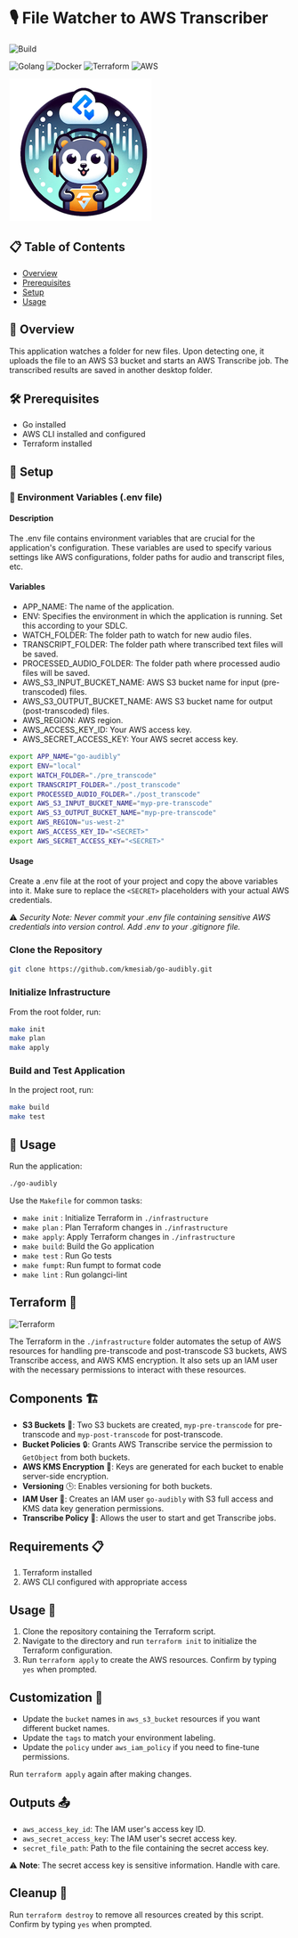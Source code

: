 # 🎙️ File Watcher to AWS Transcriber

![Build](https://github.com/kmesiab/go-audibly/actions/workflows/go.yml/badge.svg)

![Golang](https://img.shields.io/badge/Go-00add8.svg?labelColor=171e21&style=for-the-badge&logo=go)
![Docker](https://img.shields.io/badge/docker-%230db7ed.svg?style=for-the-badge&logo=docker&logoColor=white)
![Terraform](https://img.shields.io/badge/terraform-%235835CC.svg?style=for-the-badge&logo=terraform&logoColor=white)
![AWS](https://img.shields.io/badge/AWS-%23FF9900.svg?style=for-the-badge&logo=amazon-aws&logoColor=white)

![Logo](./assets/logo-go-aud-small.png)

## 📋 Table of Contents

- [Overview](https://github.com/kmesiab/go-audibly/README.md#overview)
- [Prerequisites](https://github.com/kmesiab/go-audibly/README.md#prerequisites)
- [Setup](https://github.com/kmesiab/go-audibly/README.md#setup)
- [Usage](https://github.com/kmesiab/go-audibly/README.md#usage)

## 📜 Overview

This application watches a folder for new files. Upon detecting one, it uploads
the file to an AWS S3 bucket and starts an AWS Transcribe job. The transcribed
results are saved in another desktop folder.

## 🛠️ Prerequisites

- Go installed
- AWS CLI installed and configured
- Terraform installed

## 🚀 Setup

### 🌱 Environment Variables (.env file)

#### Description

The .env file contains environment variables that are crucial for the application's configuration. These 
variables are used to specify various settings like AWS configurations, folder paths for audio and transcript 
files, etc.

#### Variables

- APP_NAME: The name of the application.
- ENV: Specifies the environment in which the application is running. Set this according to your SDLC.
- WATCH_FOLDER: The folder path to watch for new audio files.
- TRANSCRIPT_FOLDER: The folder path where transcribed text files will be saved.
- PROCESSED_AUDIO_FOLDER: The folder path where processed audio files will be saved.
- AWS_S3_INPUT_BUCKET_NAME: AWS S3 bucket name for input (pre-transcoded) files.
- AWS_S3_OUTPUT_BUCKET_NAME: AWS S3 bucket name for output (post-transcoded) files.
- AWS_REGION: AWS region.
- AWS_ACCESS_KEY_ID: Your AWS access key.
- AWS_SECRET_ACCESS_KEY: Your AWS secret access key.

```bash
export APP_NAME="go-audibly"
export ENV="local"
export WATCH_FOLDER="./pre_transcode"
export TRANSCRIPT_FOLDER="./post_transcode"
export PROCESSED_AUDIO_FOLDER="./post_transcode"
export AWS_S3_INPUT_BUCKET_NAME="myp-pre-transcode"
export AWS_S3_OUTPUT_BUCKET_NAME="myp-pre-transcode"
export AWS_REGION="us-west-2"
export AWS_ACCESS_KEY_ID="<SECRET>"
export AWS_SECRET_ACCESS_KEY="<SECRET>"
```
#### Usage
Create a .env file at the root of your project and copy the above variables into it. 
Make sure to replace the `<SECRET>` placeholders with your actual AWS credentials.

⚠️ *Security Note: Never commit your .env file containing sensitive AWS credentials into 
version control. Add .env to your .gitignore file.*

### Clone the Repository

```bash
git clone https://github.com/kmesiab/go-audibly.git
```

### Initialize Infrastructure

From the root folder, run:

```bash
make init
make plan
make apply
```

### Build and Test Application

In the project root, run:

```bash
make build
make test
```

## 🎯 Usage

Run the application:

```bash
./go-audibly
```

Use the `Makefile` for common tasks:

- `make init` : Initialize Terraform in `./infrastructure`
- `make plan` : Plan Terraform changes in `./infrastructure`
- `make apply`: Apply Terraform changes in `./infrastructure`
- `make build`: Build the Go application
- `make test` : Run Go tests
- `make fumpt`: Run fumpt to format code
- `make lint` : Run golangci-lint

## Terraform :book:

![Terraform](https://img.shields.io/badge/terraform-%235835CC.svg?style=for-the-badge&logo=terraform&logoColor=white)

The Terraform in the `./infrastructure` folder automates the setup of AWS resources for handling pre-transcode and post-transcode 
S3 buckets, AWS Transcribe access, and AWS KMS encryption. It also sets up an IAM user with the necessary permissions to interact 
with these resources.

## Components :building_construction:

- **S3 Buckets** :file_folder:: Two S3 buckets are created, `myp-pre-transcode` for pre-transcode and `myp-post-transcode` for post-transcode.
- **Bucket Policies** :lock:: Grants AWS Transcribe service the permission to `GetObject` from both buckets.
- **AWS KMS Encryption** :key:: Keys are generated for each bucket to enable server-side encryption.
- **Versioning** :clock3:: Enables versioning for both buckets.
- **IAM User** :bust_in_silhouette:: Creates an IAM user `go-audibly` with S3 full access and KMS data key generation permissions.
- **Transcribe Policy** :microphone:: Allows the user to start and get Transcribe jobs.

## Requirements :clipboard:

1. Terraform installed
2. AWS CLI configured with appropriate access

## Usage :rocket:

1. Clone the repository containing the Terraform script.
2. Navigate to the directory and run `terraform init` to initialize the Terraform configuration.
3. Run `terraform apply` to create the AWS resources. Confirm by typing `yes` when prompted.

## Customization :wrench:

- Update the `bucket` names in `aws_s3_bucket` resources if you want different bucket names.
- Update the `tags` to match your environment labeling.
- Update the `policy` under `aws_iam_policy` if you need to fine-tune permissions.

Run `terraform apply` again after making changes.

## Outputs :outbox_tray:

- `aws_access_key_id`: The IAM user's access key ID.
- `aws_secret_access_key`: The IAM user's secret access key.
- `secret_file_path`: Path to the file containing the secret access key.

:warning: **Note**: The secret access key is sensitive information. Handle with care.

## Cleanup :broom:

Run `terraform destroy` to remove all resources created by this script. Confirm by typing `yes` when prompted.
